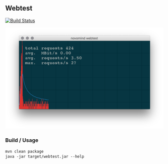 ## Webtest
[![Build Status](https://travis-ci.org/novomind-ishop/webtest.svg?branch=master)](https://travis-ci.org/novomind-ishop/webtest)

![Screenshot](screenshot.png)
### Build / Usage
```
mvn clean package
java -jar target/webtest.jar --help
```
